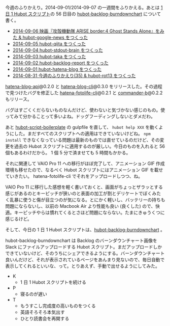 今週のふりかえり。2014-09-01/2014-09-07 の一週間をふりかえる。あとは [1 日 1 Hubot スクリプト][hubot-script-per-day]の 56 日目の [hubot-backlog-burndownchart][gh:bouzuya/hubot-backlog-burndownchart] について書く。

- [2014-09-06 映画『攻殻機動隊 ARISE border:4 Ghost Stands Alone』をみた & hubot-google-news をつくった][2014-09-06]
- [2014-09-05 hubot-qiita をつくった][2014-09-05]
- [2014-09-04 hubot-stdout-brain をつくった][2014-09-04]
- [2014-09-03 hubot-taka をつくった][2014-09-03]
- [2014-09-02 hubot-backlog-report をつくった][2014-09-02]
- [2014-09-01 hubot-hatena-blog をつくった][2014-09-01]
- [2014-08-31 今週のふりかえり(35) & hubot-rot13 をつくった][2014-08-31]

[hatena-blog-api][gh:bouzuya/node-hatena-blog-api]@0.2.0 と [hatena-blog-cli][gh:bouzuya/node-hatena-blog-cli]@0.3.0 をリリースした。その過程で見つけたバグを修正した [hatena-fotolife-cli][gh:bouzuya/node-hatena-fotolife-cli]@0.2.1 と [commander-b][gh:bouzuya/commander-b]@0.2.2 もリリース。

バグはすごくくだらないものなんだけど、使わないと気づかない感じのもの。使ってみて分かることって多いよね。ドッグフーディングしないとダメだわ。

あと [hubot-script-boilerplate][gh:bouzuya/hubot-script-boilerplate] の gulpfile を直して、 `hubot help XXX` を動くようにした。まだすべてのスクリプトへの適用はできていないけどね。 `npm install` できなくなっている問題は最新のものでは直せているのだけど、その変更を過去の Hubot スクリプトに適用するのが厳しい。今日のものを入れると 56 個もあるわけだから。 1 個 5 分で済ませても 5 時間もかかる。

それに関連して VAIO Pro 11 への移行がほぼ完了して、アニメーション GIF 作成環境も移せたので、なるべく Hubot スクリプトにはアニメーション GIF を載せていきたい。 hatena-fotolife-cli でそれをアップロードしつつ、ね。

VAIO Pro 11 に移行した感想を軽く書いておくと、画面がちょっとザラッとする感じがあるのとキーピッチが狭いのと表面の加工が割とデリケートでぼくみたく乱暴に使うと傷が目立つのが気になる。とにかく軽いし、バッテリーの持ちも問題にならないし、以前の Macbook Air より性能も良い (良くした) ので、快適。キーピッチやらは慣れてくるとさほど問題にならない。たまにきゅうくつに感じるけど。

そして、今日の 1 日 1 Hubot スクリプトは、[hubot-backlog-burndownchart][gh:bouzuya/hubot-backlog-burndownchart] 。

hubot-backlog-burndownchart は Backlog のバーンダウンチャート画像を Slack にファイルアップロードする Hubot スクリプト。まだアップロードしかできていないけど、そのうちにシェアできるようにする。バーンダウンチャート良いんだけど、それが表示されているページをあんまり見ないので、毎日自動で表示してくれるといいな、って。とりあえず、手動で出せるようにしてみた。

- K
  - 1 日 1 Hubot スクリプトを続ける
- P
  - 寝るのが遅い
- T
  - もうすこし完成度の高いものをつくる
  - 英語そろそろ本気出す
  - ひとり読書会を再開する

[gh:bouzuya/hubot-backlog-burndownchart]: https://github.com/bouzuya/hubot-backlog-burndownchart
[gh:bouzuya/hubot-script-boilerplate]: https://github.com/bouzuya/hubot-script-boilerplate
[gh:bouzuya/node-hatena-blog-api]: https://github.com/bouzuya/node-hatena-blog-api
[gh:bouzuya/node-hatena-blog-cli]: https://github.com/bouzuya/node-hatena-blog-cli
[gh:bouzuya/node-hatena-fotolife-cli]: https://github.com/bouzuya/node-hatena-fotolife-cli
[gh:bouzuya/commander-b]: https://github.com/bouzuya/commander-b
[2014-09-06]: http://blog.bouzuya.net/2014/09/06/
[2014-09-05]: http://blog.bouzuya.net/2014/09/05/
[2014-09-04]: http://blog.bouzuya.net/2014/09/04/
[2014-09-03]: http://blog.bouzuya.net/2014/09/03/
[2014-09-02]: http://blog.bouzuya.net/2014/09/02/
[2014-09-01]: http://blog.bouzuya.net/2014/09/01/
[2014-08-31]: http://blog.bouzuya.net/2014/08/31/
[hubot-script-per-day]: http://blog.bouzuya.net/posts?tags=hubot-script-per-day
